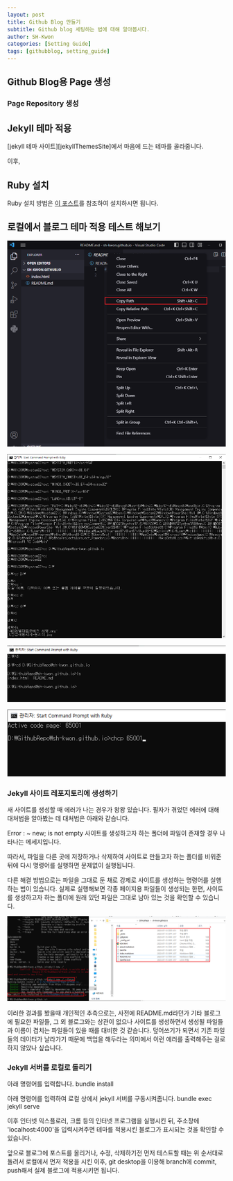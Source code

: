 ```yaml
---
layout: post
title: Github Blog 만들기
subtitle: Github blog 세팅하는 법에 대해 알아봅시다.
author: SH-Kwon
categories: [Setting Guide]
tags: [githubblog, setting_guide]
---
```

## Github Blog용 Page 생성

### Page Repository 생성

## Jekyll 테마 적용
[jekyll 테마 사이트][jekyllThemesSite]에서 마음에 드는 테마를 골라줍니다.

[jekyllThemsSite]:http://jekyllthemes.org/

이후, 

## Ruby 설치
Ruby 설치 방법은 [이 포스트][RubyinstallGuide]를 참조하여 설치하시면 됩니다.

[RubyinstallGuide]: (2023-07-28-install-ruby_ko.md)

## 로컬에서 블로그 테마 적용 테스트 해보기

![settingThemes1](/assets/images/posts/installtheme/1-3setting_themes1.png)

![settingThemes2](/assets/images/posts/installtheme/1-3setting_themes2.png)

![settingThemes3](/assets/images/posts/installtheme/1-3setting_themes3.png)

![settingThemes4](/assets/images/posts/installtheme/1-3setting_themes4.png)

### Jekyll 사이트 레포지토리에 생성하기


새 사이트를 생성할 때 에러가 나는 경우가 왕왕 있습니다. 필자가 겪었던 에러에 대해 대처법을 알아봤는 데 대처법은 아래와 같습니다.

Error : ~ new; is not empty
사이트를 생성하고자 하는 폴더에 파일이 존재할 경우 나타나는 메세지입니다. 

따라서, 파일을 다른 곳에 저장하거나 삭제하여 사이트로 만들고자 하는 폴더를 비워준 뒤에 다시 명령어를 실행하면 문제없이 실행됩니다.

다른 해결 방법으로는 파일을 그대로 둔 채로 강제로 사이트를 생성하는 명령어를 실행하는 법이 있습니다.
실제로 실행해보면 각종 페이지용 파일들이 생성되는 한편, 사이트를 생성하고자 하는 폴더에 원래 있던 파일은 그대로 남아 있는 것을 확인할 수 있습니다.

![createSiteForce1](/assets/images/posts/installtheme/1-6create_jsite-force1.png)

이러한 경과를 봤을때 개인적인 추측으로는, 사전에 README.md라던가 기타 블로그에 필요한 파일들, 그 외 블로그와는 상관이 없으나 사이트를 생성하면서 생성될 파일들과 이름이 겹치는 파일들이 있을 때를 대비한 것 같습니다. 덮어쓰기가 되면서 기존 파일들의 데이터가 날라가기 때문에 백업을 해두라는 의미에서 이런 에러를 출력해주는 걸로 하지 않았나 싶습니다.


### Jekyll 서버를 로컬로 돌리기
아래 명령어를 입력합니다.
bundle install

아래 명령어를 입력하여 로컬 상에서 jekyll 서버를 구동시켜줍니다.
bundle exec jekyll serve

이후 인터넷 익스플로러, 크롬 등의 인터넷 프로그램을 실행시킨 뒤, 주소창에 'localhost:4000'을 입력시켜주면 테마를 적용시킨 블로그가 표시되는 것을 확인할 수 있습니다.

앞으로 블로그에 포스트를 올리거나, 수정, 삭제하기전 먼저 테스트할 때는 위 순서대로 돌려서 로컬에서 먼저 적용을 시킨 이후, git desktop을 이용해 branch에 commit, push해서 실제 블로그에 적용시키면 됩니다.